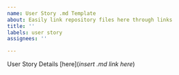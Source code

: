 ```yaml
---
name: User Story .md Template
about: Easily link repository files here through links
title: ''
labels: user story
assignees: ''

---
```


User Story Details [here](*insert .md link here*)
